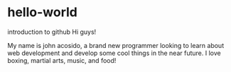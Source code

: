 # hello-world
introduction to github
Hi guys!

My name is john acosido, a brand new programmer looking to learn about web development and develop some cool things in the near future.
I love boxing, martial arts, music, and food!
